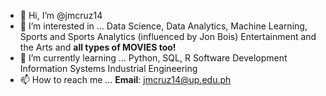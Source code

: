 - 👋 Hi, I’m @jmcruz14
- 👀 I’m interested in ...
    Data Science,
    Data Analytics,
    Machine Learning,
    Sports and Sports Analytics (influenced by Jon Bois)
    Entertainment and the Arts
    and **all types of MOVIES too!**
- 🌱 I’m currently learning ...
    Python, SQL, R
    Software Development
    Information Systems
    Industrial Engineering
- 📫 How to reach me ...
    **Email**: jmcruz14@up.edu.ph
<!---
jmcruz14/jmcruz14 is a ✨ special ✨ repository because its `README.md` (this file) appears on your GitHub profile.
You can click the Preview link to take a look at your changes.

- 💞️ I’m looking to collaborate on ...

--->
